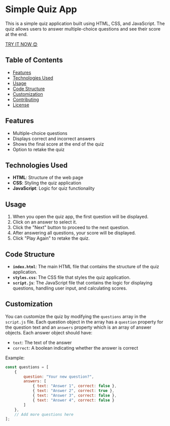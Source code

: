 # Simple Quiz App

This is a simple quiz application built using HTML, CSS, and JavaScript. The quiz allows users to answer multiple-choice questions and see their score at the end.

[TRY IT NOW 😊](https://vivek4nag.github.io/Quiz-App/)

## Table of Contents

- [Features](#features)
- [Technologies Used](#technologies-used)
- [Usage](#usage)
- [Code Structure](#code-structure)
- [Customization](#customization)
- [Contributing](#contributing)
- [License](#license)

## Features

- Multiple-choice questions
- Displays correct and incorrect answers
- Shows the final score at the end of the quiz
- Option to retake the quiz

## Technologies Used

- **HTML**: Structure of the web page
- **CSS**: Styling the quiz application
- **JavaScript**: Logic for quiz functionality


## Usage

1. When you open the quiz app, the first question will be displayed.
2. Click on an answer to select it.
3. Click the "Next" button to proceed to the next question.
4. After answering all questions, your score will be displayed.
5. Click "Play Again" to retake the quiz.

## Code Structure

- **`index.html`**: The main HTML file that contains the structure of the quiz application.
- **`styles.css`**: The CSS file that styles the quiz application.
- **`script.js`**: The JavaScript file that contains the logic for displaying questions, handling user input, and calculating scores.

## Customization

You can customize the quiz by modifying the `questions` array in the `script.js` file. Each question object in the array has a `question` property for the question text and an `answers` property which is an array of answer objects. Each answer object should have:
- `text`: The text of the answer
- `correct`: A boolean indicating whether the answer is correct

Example:

```javascript
const questions = [
    {
        question: "Your new question?",
        answers: [
            { text: "Answer 1", correct: false },
            { text: "Answer 2", correct: true },
            { text: "Answer 3", correct: false },
            { text: "Answer 4", correct: false }
        ]
    },
    // Add more questions here
];
